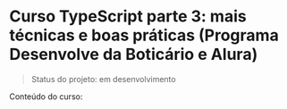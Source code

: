 # Curso TypeScript parte 3: mais técnicas e boas práticas (Programa Desenvolve da Boticário e Alura)

> Status do projeto: em desenvolvimento

Conteúdo do curso:

